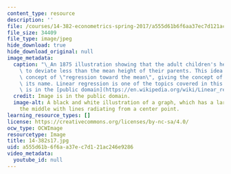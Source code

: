 ```yaml
---
content_type: resource
description: ''
file: /courses/14-382-econometrics-spring-2017/a555d61b6f6aa37ec7d121ac246e9286_14-382s17.jpg
file_size: 34409
file_type: image/jpeg
hide_download: true
hide_download_original: null
image_metadata:
  caption: "\_An 1875 illustration showing that the adult children's heights tended\
    \ to deviate less than the mean height of their parents. This idea suggested the\
    \ concept of \"regression toward the mean\", giving the concept of regression\
    \ its name. Linear regression is one of the topics covered in this course. (Image\
    \ is in the [public domain](https://en.wikipedia.org/wiki/Linear_regression#/media/File:Galton%27s_correlation_diagram_1875.jpg).)"
  credit: Image is in the public domain.
  image-alt: A black and white illustration of a graph, which has a large circle in
    the middle with lines radiating from a center point.
learning_resource_types: []
license: https://creativecommons.org/licenses/by-nc-sa/4.0/
ocw_type: OCWImage
resourcetype: Image
title: 14-382s17.jpg
uid: a555d61b-6f6a-a37e-c7d1-21ac246e9286
video_metadata:
  youtube_id: null
---
```

